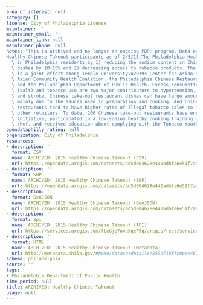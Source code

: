 ```yaml
---
area_of_interest: null
category: []
license: City of Philadelphia License
maintainer: ''
maintainer_email: ''
maintainer_link: null
maintainer_phone: null
notes: "This is archived and no longer an ongoing PDPH program. Data available as a point in time snapshot in 2015. 
Healthy Chinese Takeout participants as of 2/5/15.The Philadelphia Healthy Chinese Take-out Initiative is working to prevent and control high blood pressure\
  \ in Philadelphia residents by 1) reducing the sodium content in Chinese take-out\
  \ dishes by 10-15% and 2) decreasing access to tobacco products. The initiative\
  \ is a joint effort among Temple University\u2019s Center for Asian Health, the\
  \ Asian Community Health Coalition, the Philadelphia Chinese Restaurant Association,\
  \ and the Philadelphia Department of Public Health. Excess consumption of sodium\
  \ (salt) and tobacco use are two major contributors to hypertension, heart disease\
  \ and stroke. Chinese take-out restaurant dishes can have large amounts of sodium\
  \ mainly due to the sauces used in preparation and cooking. And Chinese take-out\
  \ restaurants tend to have higher rates of illegal tobacco sales to minors than\
  \ other retailers. To date, 200 Chinese take-out restaurants have enrolled in the\
  \ initiative, participated in a low-sodium healthy cooking training with a professional\
  \ chef, and received education about complying with the Tobacco Youth Sales Law."
opendataphilly_rating: null
organization: City of Philadelphia
resources:
- description: ''
  format: CSV
  name: ARCHIVED: 2015 Healthy Chinese Takeout (CSV)
  url: https://opendata.arcgis.com/datasets/ad5d004628e440adbfa6e51f7aa5d461_0.csv
- description: ''
  format: SHP
  name: ARCHIVED: 2015 Healthy Chinese Takeout (SHP)
  url: https://opendata.arcgis.com/datasets/ad5d004628e440adbfa6e51f7aa5d461_0.zip
- description: ''
  format: GeoJSON
  name: ARCHIVED: 2015 Healthy Chinese Takeout (GeoJSON)
  url: https://opendata.arcgis.com/datasets/ad5d004628e440adbfa6e51f7aa5d461_0.geojson
- description: ''
  format: api
  name: ARCHIVED: 2015 Healthy Chinese Takeout (API)
  url: https://services.arcgis.com/fLeGjb7u4uXqeF9q/arcgis/rest/services/Health_Chi_Takeout/FeatureServer/0/query?outFields=*&where=1%3D1
- description: ''
  format: HTML
  name: ARCHIVED: 2015 Healthy Chinese Takeout (Metadata)
  url: http://metadata.phila.gov/#home/datasetdetails/555d710ffc0eee467ebcedd8/representationdetails/555d7150e23ac33e7ed09122/
schema: philadelphia
source: ''
tags:
- Philadelphia Department of Public Health
time_period: null
title: ARCHIVED: Healthy Chinese Takeout
usage: null
---
```

